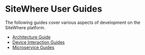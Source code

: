 # SiteWhere User Guides

<Seo/>

The following guides cover various aspects of development on the SiteWhere
platform.

- [Architecture Guide](./architecture/)
- [Device Interaction Guides](./devices/)
- [Microservice Guides](./microservices/)
